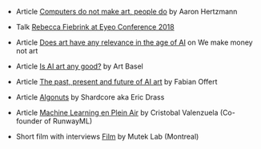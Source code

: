 - Article [Computers do not make art, people do](https://cacm.acm.org/magazines/2020/5/244330-computers-do-not-make-art-people-do/fulltext) by Aaron Hertzmann

- Talk [Rebecca Fiebrink at Eyeo Conference 2018](https://vimeo.com/287094397)

- Article [Does art have any relevance in the age of AI](https://we-make-money-not-art.com/does-art-have-any-relevance-in-the-age-of-ai/) on We make money not art

- Article [Is AI art any good?](https://www.artbasel.com/news/artificial-intelligence-art-artist-boundary) by Art Basel

- Article [The past, present and future of AI art](https://thegradient.pub/the-past-present-and-future-of-ai-art/) by Fabian Offert

- Article [Algonuts](http://www.shardcore.org/shardpress2019/2020/06/17/algonuts/) by Shardcore aka Eric Drass

- Article [Machine Learning en Plein Air](https://medium.com/runwayml/machine-learning-en-plein-air-building-accessible-tools-for-artists-87bfc7f99f6b)
  by Cristobal Valenzuela (Co-founder of RunwayML)

- Short film with interviews [Film](https://www.youtube.com/watch?v=HJQlh8pAO2w) by Mutek Lab (Montreal)
